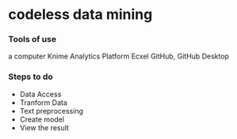 # codeless data mining
 
### Tools of use
a computer
Knime Analytics Platform
Ecxel
GitHub, GitHub Desktop

### Steps to do
- Data Access 
- Tranform Data
- Text preprocessing
- Create model 
- View the result
